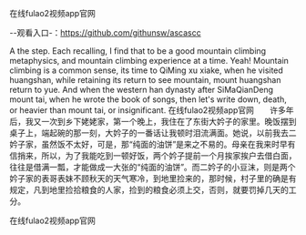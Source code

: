 在线fulao2视频app官网

--观看入口-：https://github.com/githunsw/ascascc

A the step.
Each recalling, I find that to be a good mountain climbing metaphysics, and mountain climbing experience at a time.
Yeah!
Mountain climbing is a common sense, its time to QiMing xu xiake, when he visited huangshan, while retaining its return to see mountain, mount huangshan return to yue.
And when the western han dynasty after SiMaQianDeng mount tai, when he wrote the book of songs, then let's write down, death, or heavier than mount tai, or insignificant.
在线fulao2视频app官网　　许多年后，我又一次到乡下姥姥家，第一个晚上，我住在了东街大妗子的家里。晚饭摆到桌子上，端起碗的那一刻，大妗子的一番话让我顿时泪流满面。她说，以前我去二妗子家，虽然饭不太好，可是，那“纯面的油饼”是来之不易的。母亲在我来时早有信捎来，所以，为了我能吃到一顿好饭，两个妗子提前一个月挨家挨户去借白面，往往是借满一瓢，才能做成一大张的“纯面的油饼”。而二妗子的小豆沫，则是两个妗子家的表哥表妹不顾秋天的天气寒冷，到地里捡来的，那时候，村子里的确是有规定，凡到地里捡拾粮食的人家，捡到的粮食必须上交，否则，就要罚掉几天的工分。

在线fulao2视频app官网
